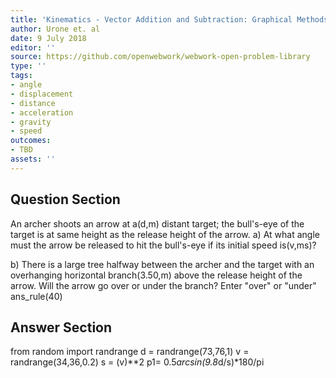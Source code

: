 ```yaml
---
title: 'Kinematics - Vector Addition and Subtraction: Graphical Methods'
author: Urone et. al
date: 9 July 2018
editor: ''
source: https://github.com/openwebwork/webwork-open-problem-library
type: ''
tags:
- angle
- displacement
- distance
- acceleration
- gravity
- speed
outcomes:
- TBD
assets: ''
---
```


## Question Section 

An archer shoots an arrow at a(d,m) distant target; the bull's-eye of the target is at same height as the release height of the arrow.
a) At what angle must the arrow be released to hit the bull's-eye if its initial speed is(v,ms)?
 
b) There is a large tree halfway between the archer and the target with an overhanging horizontal branch(3.50,m) above the release height of the arrow. Will the arrow go over or under the branch?
Enter "over" or "under"
ans_rule(40)

## Answer Section

from random import randrange
d = randrange(73,76,1)
v = randrange(34,36,0.2)
s = (v)**2
p1= 0.5*arcsin(9.8*d/s)*180/pi